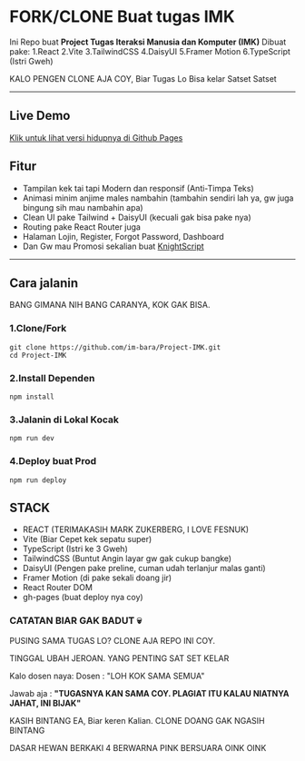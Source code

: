 # FORK/CLONE Buat tugas IMK


Ini Repo buat **Project Tugas Iteraksi Manusia dan Komputer (IMK)**
Dibuat pake:
1.React
2.Vite
3.TailwindCSS
4.DaisyUI
5.Framer Motion
6.TypeScript (Istri Gweh)

KALO PENGEN CLONE AJA COY, Biar Tugas Lo Bisa kelar Satset Satset

---

## Live Demo

[Klik untuk lihat versi hidupnya di Github Pages](https://im-bara.github.io/Project-IMK)

## Fitur

- Tampilan kek tai tapi Modern dan responsif (Anti-Timpa Teks)
- Animasi minim anjime males nambahin (tambahin sendiri lah ya, gw juga bingung sih mau nambahin apa)
- Clean UI pake Tailwind + DaisyUI (kecuali gak bisa pake nya)
- Routing pake React Router juga
- Halaman Lojin, Register, Forgot Password, Dashboard
- Dan Gw mau Promosi sekalian buat [KnightScript](https://github.com/im-bara/cKS)

---

## Cara jalanin
BANG GIMANA NIH BANG CARANYA, KOK GAK BISA.


### 1.Clone/Fork

```bash/powershell/what do you call that shit
git clone https://github.com/im-bara/Project-IMK.git
cd Project-IMK
```

### 2.Install Dependen
```bash/powershell/what do you call that shit
npm install
```

### 3.Jalanin di Lokal Kocak
```bash/powershell/what do you call that shit
npm run dev
```

### 4.Deploy buat Prod
```bash/powershell/what do you call that shit
npm run deploy
```


## STACK
- REACT (TERIMAKASIH MARK ZUKERBERG, I LOVE FESNUK)
- Vite (Biar Cepet kek sepatu super)
- TypeScript (Istri ke 3 Gweh)
- TailwindCSS (Buntut Angin layar gw gak cukup bangke)
- DaisyUI (Pengen pake preline, cuman udah terlanjur malas ganti)
- Framer Motion (di pake sekali doang jir)
- React Router DOM
- gh-pages (buat deploy nya coy)


### CATATAN BIAR GAK BADUT 💀

PUSING SAMA TUGAS LO? CLONE AJA REPO INI COY.

TINGGAL UBAH JEROAN. YANG PENTING SAT SET KELAR

Kalo dosen naya:
Dosen : "LOH KOK SAMA SEMUA"

Jawab aja : **"TUGASNYA KAN SAMA COY. PLAGIAT ITU KALAU NIATNYA JAHAT, INI BIJAK"**

KASIH BINTANG EA, Biar keren Kalian. CLONE DOANG GAK NGASIH BINTANG

DASAR HEWAN BERKAKI 4 BERWARNA PINK BERSUARA OINK OINK
